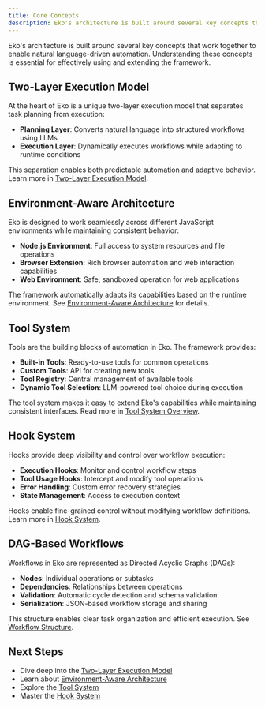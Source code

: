 ```yaml
---
title: Core Concepts
description: Eko's architecture is built around several key concepts that work together to enable natural language-driven automation. Understanding these concepts is essential for effectively using and extending the framework.
---
```


Eko's architecture is built around several key concepts that work together to enable natural language-driven automation. Understanding these concepts is essential for effectively using and extending the framework.

## Two-Layer Execution Model

At the heart of Eko is a unique two-layer execution model that separates task planning from execution:

- **Planning Layer**: Converts natural language into structured workflows using LLMs
- **Execution Layer**: Dynamically executes workflows while adapting to runtime conditions

This separation enables both predictable automation and adaptive behavior. Learn more in [Two-Layer Execution Model](execution-model.md).

## Environment-Aware Architecture

Eko is designed to work seamlessly across different JavaScript environments while maintaining consistent behavior:

- **Node.js Environment**: Full access to system resources and file operations
- **Browser Extension**: Rich browser automation and web interaction capabilities
- **Web Environment**: Safe, sandboxed operation for web applications

The framework automatically adapts its capabilities based on the runtime environment. See [Environment-Aware Architecture](architecture.md) for details.

## Tool System

Tools are the building blocks of automation in Eko. The framework provides:

- **Built-in Tools**: Ready-to-use tools for common operations
- **Custom Tools**: API for creating new tools
- **Tool Registry**: Central management of available tools
- **Dynamic Tool Selection**: LLM-powered tool choice during execution

The tool system makes it easy to extend Eko's capabilities while maintaining consistent interfaces. Read more in [Tool System Overview](tools.md).

## Hook System

Hooks provide deep visibility and control over workflow execution:

- **Execution Hooks**: Monitor and control workflow steps
- **Tool Usage Hooks**: Intercept and modify tool operations
- **Error Handling**: Custom error recovery strategies
- **State Management**: Access to execution context

Hooks enable fine-grained control without modifying workflow definitions. Learn more in [Hook System](hooks.md).

## DAG-Based Workflows

Workflows in Eko are represented as Directed Acyclic Graphs (DAGs):

- **Nodes**: Individual operations or subtasks
- **Dependencies**: Relationships between operations
- **Validation**: Automatic cycle detection and schema validation
- **Serialization**: JSON-based workflow storage and sharing

This structure enables clear task organization and efficient execution. See [Workflow Structure](workflow-structure.md).

## Next Steps

- Dive deep into the [Two-Layer Execution Model](execution-model.md)
- Learn about [Environment-Aware Architecture](architecture.md)
- Explore the [Tool System](tools.md)
- Master the [Hook System](hooks.md)
